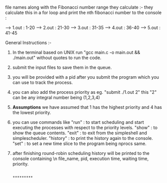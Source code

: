 file names along with the Fibonacci number range they calculate :-
they calculate this in a for loop and print the nth fibonacci number to the console :

-->   1.out : 1-20
-->   2.out : 21-30
-->   3.out : 31-35
-->   4.out : 36-40
-->   5.out : 41-45


General Instructions :-

1. In the terminal based on UNIX run "gcc main.c -o main.out && ./main.out" without quotes to run the code.
2. submit the input files to save them in the queue.
3. you will be provided with a pid after you submit the program which you can use to track the process.
3. you can also add the process priority as eg. "submit ./1.out 2" this "2" can be any integral number being (1,2,3,4)
4. **Assumptions** we have assumed that 1 has the highest priority and 4 has the lowest priority.
5. you can use commands like
            "run"     : to start scheduling and start executing the processes with respect to the priority levels.
            "show"    : to show the queue contents.
            "exit"    : to exit from the simpleshell and simplescheduler.
            "history" : to print the history again to the console.
            "set"     : to set a new time slice to the program being nprocs same.
6. after finishing round-robin scheduling history will be printed to the console containing \n
    file_name, pid, execution time, waiting time, priority.

                                                                             *********
